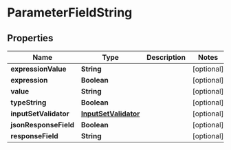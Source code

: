 # ParameterFieldString

## Properties
Name | Type | Description | Notes
------------ | ------------- | ------------- | -------------
**expressionValue** | **String** |  |  [optional]
**expression** | **Boolean** |  |  [optional]
**value** | **String** |  |  [optional]
**typeString** | **Boolean** |  |  [optional]
**inputSetValidator** | [**InputSetValidator**](InputSetValidator.md) |  |  [optional]
**jsonResponseField** | **Boolean** |  |  [optional]
**responseField** | **String** |  |  [optional]
